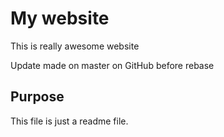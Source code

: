 # My website

This is really awesome website

Update made on master on GitHub before rebase

## Purpose

This file is just a readme file.
